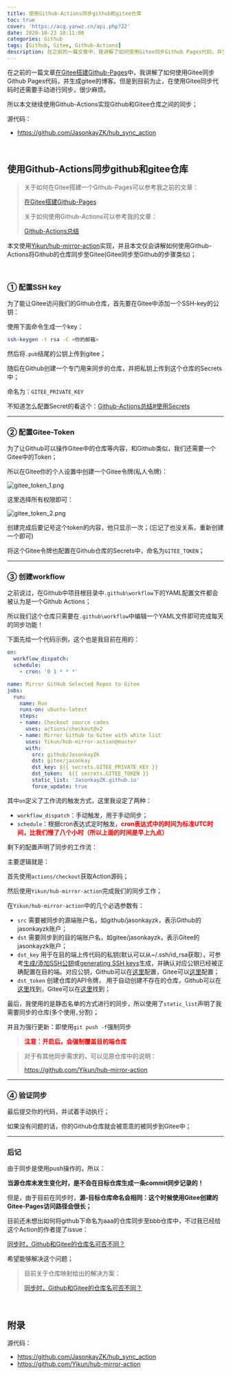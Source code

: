 ```yaml
---
title: 使用Github-Actions同步github和gitee仓库
toc: true
cover: 'https://acg.yanwz.cn/api.php?22'
date: 2020-10-23 18:11:08
categories: Github
tags: [Github, Gitee, Github-Actions]
description: 在之前的一篇文章中，我讲解了如何使用Gitee同步Github Pages代码，并生成gitee的博客。但是到目前为止，在使用Gitee同步代码时还需要手动进行同步，很少麻烦。所以本文继续使用Github-Actions实现Github和Gitee仓库之间的同步；
---
```


在之前的一篇文章[在Gitee搭建Github-Pages](https://jasonkayzk.github.io/2020/09/18/在Gitee搭建Github-Pages/)中，我讲解了如何使用Gitee同步Github Pages代码，并生成gitee的博客。但是到目前为止，在使用Gitee同步代码时还需要手动进行同步，很少麻烦。

所以本文继续使用Github-Actions实现Github和Gitee仓库之间的同步；

源代码：

-   https://github.com/JasonkayZK/hub_sync_action

<br/>

<!--more-->

## 使用Github-Actions同步github和gitee仓库

>   关于如何在Gitee搭建一个Github-Pages可以参考我之前的文章：
>
>   [在Gitee搭建Github-Pages](https://jasonkayzk.github.io/2020/09/18/在Gitee搭建Github-Pages/)
>
>   关于如何使用Github-Actions可以参考我的文章：
>
>   [Github-Actions总结](https://jasonkayzk.github.io/2020/08/28/Github-Actions总结/)

本文使用[Yikun/hub-mirror-action](https://github.com/Yikun/hub-mirror-action)实现，并且本文仅会讲解如何使用Github-Actions将Github的仓库同步至Gitee(Gitee同步至Github的步骤类似)；

<br/>

### **① 配置SSH key**

为了能让Gitee访问我们的Github仓库，首先要在Gitee中添加一个SSH-key的公钥：

使用下面命令生成一个key：

```bash
ssh-keygen -t rsa -C <你的邮箱>
```

然后将`.pub`结尾的公钥上传到gitee；

随后在Github创建一个专门用来同步的仓库，并把私钥上传到这个仓库的Secrets中；

命名为：`GITEE_PRIVATE_KEY`

不知道怎么配置Secret的看这个：[Github-Actions总结#使用Secrets](https://jasonkayzk.github.io/2020/08/28/Github-Actions总结/#使用Secrets)

****

### **② 配置Gitee-Token**

为了让Github可以操作Gitee中的仓库等内容，和Github类似，我们还需要一个Gitee中的Token；

所以在Gitee你的个人设置中创建一个Gitee令牌(私人令牌)：

![gitee_token_1.png](https://cdn.jsdelivr.net/gh/jasonkayzk/blog_static@master/images/gitee_token_1.png)

这里选择所有权限即可：

![gitee_token_2.png](https://cdn.jsdelivr.net/gh/jasonkayzk/blog_static@master/images/gitee_token_2.png)

创建完成后要记号这个token的内容，他只显示一次；(忘记了也没关系，重新创建一个即可)

将这个Gitee令牌也配置在Github仓库的Secrets中，命名为`GITEE_TOKEN`；

****

### **③ 创建workflow**

之前说过，在Github中项目根目录中`.github\workflow`下的YAML配置文件都会被认为是一个Github Actions；

所以我们这个仓库只需要在`.github\workflow`中编辑一个YAML文件即可完成每天的同步功能！

下面先给一个代码示例，这个也是我目前在用的：

```yaml
on:
  workflow_dispatch:
  schedule:
    - cron: '0 1 * * *'

name: Mirror GitHub Selected Repos to Gitee
jobs:
  run:
    name: Run
    runs-on: ubuntu-latest
    steps:
    - name: Checkout source codes
      uses: actions/checkout@v2
    - name: Mirror Github to Gitee with white list
      uses: Yikun/hub-mirror-action@master
      with:
        src: github/JasonkayZK
        dst: gitee/jasonkay
        dst_key: ${{ secrets.GITEE_PRIVATE_KEY }}
        dst_token:  ${{ secrets.GITEE_TOKEN }}
        static_list: 'JasonkayZK.github.io'
        force_update: true
```

其中`on`定义了工作流的触发方式，这里我设定了两种：

-   `workflow_dispatch`：手动触发，用于手动同步；
-   `schedule`：根据cron表达式定时触发，<font color="#f00">**cron表达式中的时间为标准UTC时间，比我们慢了八个小时（所以上面的时间是早上九点）**</font>

剩下的配置声明了同步的工作流：

主要逻辑就是：

首先使用`actions/checkout`获取Action源码；

然后使用`Yikun/hub-mirror-action`完成我们的同步工作；

在`Yikun/hub-mirror-action`中的几个必选参数有：

-   `src` 需要被同步的源端账户名，如github/jasonkayzk，表示Github的jasonkayzk账户；
-   `dst` 需要同步到的目的端账户名，如gitee/jasonkayzk，表示Gitee的jasonkayzk账户；
-   `dst_key` 用于在目的端上传代码的私钥(默认可以从~/.ssh/id_rsa获取），可参考[生成/添加SSH公钥](https://gitee.com/help/articles/4181)或[generating SSH keys](https://docs.github.com/articles/generating-an-ssh-key/)生成，并确认对应公钥已经被正确配置在目的端。对应公钥，Github可以在[这里](https://github.com/settings/keys)配置，Gitee可以[这里](https://gitee.com/profile/sshkeys)配置；
-   `dst_token` 创建仓库的API令牌， 用于自动创建不存在的仓库，Github可以在[这里](https://github.com/settings/tokens)找到，Gitee可以在[这里](https://gitee.com/profile/personal_access_tokens)找到；

最后，我使用的是静态名单的方式进行的同步，所以使用了`static_list`声明了我需要同步的仓库(多个使用`,`分割)；

并且为强行更新：即使用`git push -f`强制同步

>   <font color="#f00">**注意：开启后，会强制覆盖目的端仓库**</font>

>   对于有其他同步需求的，可以见原仓库中的说明：
>
>   https://github.com/Yikun/hub-mirror-action

****

### **④ 验证同步**

最后提交你的代码，并试着手动执行；

如果没有问题的话，你的Github仓库就会被乖乖的被同步到Gitee中；

****

### **后记**

由于同步是使用push操作的，所以：

**当源仓库未发生变化时，是不会在目标仓库生成一条commit同步记录的！**

但是，由于目前在同步时，**源-目标仓库命名会相同：这个时候使用Gitee创建的Gitee-Pages访问路径会很长；**

目前还未想出如何将github下命名为aaa的仓库同步至bbb仓库中，不过我已经给这个Action的作者提了issue：

[同步时，Github和Gitee的仓库名可否不同？](https://github.com/Yikun/hub-mirror-action/issues/64)

希望能够解决这个问题；

>目前关于仓库映射给出的解决方案：
>
>[同步时，Github和Gitee的仓库名可否不同？](https://github.com/Yikun/hub-mirror-action/issues/64)

<br/>

## 附录

源代码：

-   https://github.com/JasonkayZK/hub_sync_action
-   https://github.com/Yikun/hub-mirror-action

<br/>